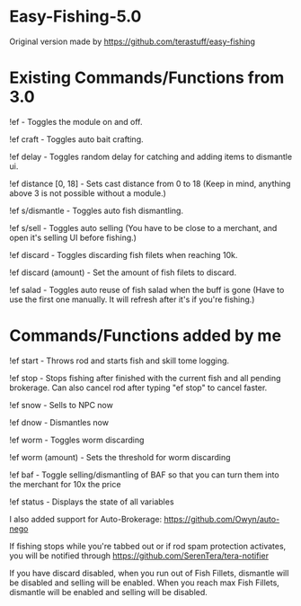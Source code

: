 # Easy-Fishing-5.0
Original version made by https://github.com/terastuff/easy-fishing

# Existing Commands/Functions from 3.0
!ef - Toggles the module on and off.

!ef craft - Toggles auto bait crafting.

!ef delay - Toggles random delay for catching and adding items to dismantle ui.

!ef distance [0, 18] - Sets cast distance from 0 to 18 (Keep in mind, anything above 3 is not possible without a module.)

!ef s/dismantle - Toggles auto fish dismantling.

!ef s/sell - Toggles auto selling (You have to be close to a merchant, and open it's selling UI before fishing.)

!ef discard - Toggles discarding fish filets when reaching 10k.

!ef discard (amount) - Set the amount of fish filets to discard.

!ef salad - Toggles auto reuse of fish salad when the buff is gone (Have to use the first one manually. It will refresh after it's if you're fishing.)


# Commands/Functions added by me
!ef start - Throws rod and starts fish and skill tome logging. 

!ef stop - Stops fishing after finished with the current fish and all pending brokerage. Can also cancel rod after typing "ef stop" to cancel faster.

!ef snow - Sells to NPC now

!ef dnow - Dismantles now

!ef worm - Toggles worm discarding

!ef worm (amount) - Sets the threshold for worm discarding

!ef baf - Toggle selling/dismantling of BAF so that you can turn them into the merchant for 10x the price

!ef status - Displays the state of all variables


I also added support for Auto-Brokerage: https://github.com/Owyn/auto-nego

If fishing stops while you're tabbed out or if rod spam protection activates, you will be notified through https://github.com/SerenTera/tera-notifier

If you have discard disabled, when you run out of Fish Fillets, dismantle will be disabled and selling will be enabled. When you reach max Fish Fillets, dismantle will be enabled and selling will be disabled.